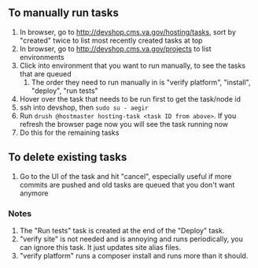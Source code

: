 ## To manually run tasks
1. In browser, go to http://devshop.cms.va.gov/hosting/tasks, sort by "created" twice to list most recently created tasks at top
1. In browser, go to http://devshop.cms.va.gov/projects to list environments
1. Click into environment that you want to run manually, to see the tasks that are queued
    1. The order they need to run manually in is "verify platform", "install", "deploy", "run tests"
1. Hover over the task that needs to be run first to get the task/node id
1. ssh into devshop, then `sudo su - aegir`
1. Run `drush @hostmaster hosting-task <task ID from above>`. If you refresh the browser page now you will see the task running now
1. Do this for the remaining tasks

## To delete existing tasks
1. Go to the UI of the task and hit "cancel", especially useful if more commits are pushed and old tasks are queued that you don't want anymore

### Notes
1. The "Run tests" task is created at the end of the "Deploy" task.
1. "verify site" is not needed and is annoying and runs periodically, you can ignore this task. It just updates site alias files.
1. "verify platform" runs a composer install and runs more than it should.
